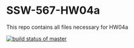 # SSW-567-HW04a
This repo contains all files necessary for HW04a

[![build status of master](https://travis-ci.org/kevferreras/SSW-567-HW04a.svg?branch=main)](https://travis-ci.org/kevferreras/SSW-567-HW04a)
